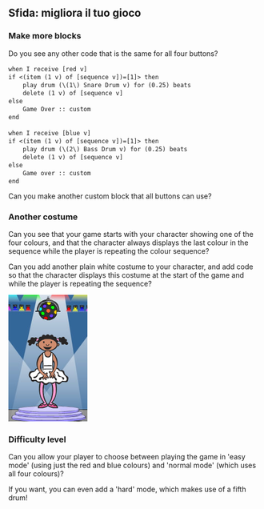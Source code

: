## Sfida: migliora il tuo gioco

### Make more blocks

Do you see any other code that is the same for all four buttons?

```blocks3
when I receive [red v]
if <(item (1 v) of [sequence v])=[1]> then
    play drum (\(1\) Snare Drum v) for (0.25) beats
    delete (1 v) of [sequence v]
else
    Game Over :: custom
end

when I receive [blue v]
if <(item (1 v) of [sequence v])=[1]> then
    play drum (\(2\) Bass Drum v) for (0.25) beats
    delete (1 v) of [sequence v]
else
    Game over :: custom
end
```

Can you make another custom block that all buttons can use?

### Another costume

Can you see that your game starts with your character showing one of the four colours, and that the character always displays the last colour in the sequence while the player is repeating the colour sequence?

Can you add another plain white costume to your character, and add code so that the character displays this costume at the start of the game and while the player is repeating the sequence?

![schermata](images/colour-white.png)

### Difficulty level

Can you allow your player to choose between playing the game in 'easy mode' (using just the red and blue colours) and 'normal mode' (which uses all four colours)?

If you want, you can even add a 'hard' mode, which makes use of a fifth drum!